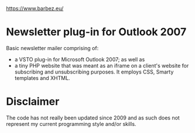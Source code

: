 https://www.barbez.eu/

# Newsletter plug-in for Outlook 2007
Basic newsletter mailer comprising of:
- a VSTO plug-in for Microsoft Outlook 2007; as well as 
- a tiny PHP website that was meant as an iframe on a client's website for subscribing and unsubscribing purposes. It employs CSS, Smarty templates and XHTML.

# Disclaimer
The code has not really been updated since 2009 and as such does not represent my current programming style and/or skills.
